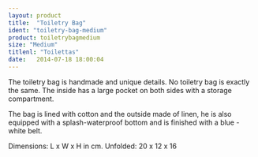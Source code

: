 ```yaml
---
layout: product
title:  "Toiletry Bag"
ident: "toiletry-bag-medium"
product: toiletrybagmedium
size: "Medium"
titlenl: "Toilettas"
date:   2014-07-18 18:00:04
---
```

The toiletry bag is handmade and unique details. 
No toiletry bag is exactly the same. The inside has a large pocket on both sides with a storage compartment.

The bag is lined with cotton and the outside made ​​of linen, he is also equipped with a splash-waterproof bottom and is finished with a blue - white belt.

Dimensions: L x W x H in cm.
Unfolded: 20 x 12 x 16

